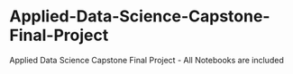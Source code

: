 # Applied-Data-Science-Capstone-Final-Project
Applied Data Science Capstone Final Project - All Notebooks are included

